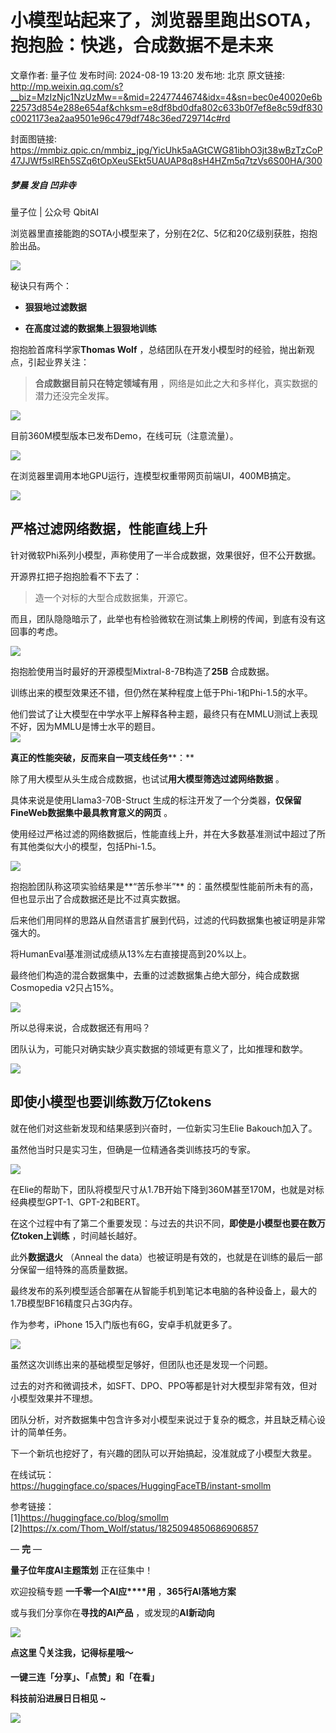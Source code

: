 # 小模型站起来了，浏览器里跑出SOTA，抱抱脸：快逃，合成数据不是未来

文章作者: 量子位
发布时间: 2024-08-19 13:20
发布地: 北京
原文链接: http://mp.weixin.qq.com/s?__biz=MzIzNjc1NzUzMw==&mid=2247744674&idx=4&sn=bec0e40020e6b22573d854e288e654af&chksm=e8df8bd0dfa802c633b0f7ef8e8c59df830c0021173ea2aa9501e96c479df748c36ed729714c#rd

封面图链接: https://mmbiz.qpic.cn/mmbiz_jpg/YicUhk5aAGtCWG81ibhO3jt38wBzTzCoP47JJWf5slREh5SZq6tOpXeuSEkt5UAUAP8q8sH4HZm5q7tzVs6S00HA/300

##### 梦晨 发自 凹非寺  
量子位 | 公众号 QbitAI

浏览器里直接能跑的SOTA小模型来了，分别在2亿、5亿和20亿级别获胜，抱抱脸出品。

![](https://mmbiz.qpic.cn/mmbiz_png/YicUhk5aAGtCWG81ibhO3jt38wBzTzCoP4l9QOc0EzyDfiaS7wVkCVEd4R2nxwpXqbqADJbsGFMIeAsUqgRheXsDw/640?wx_fmt=png&from=appmsg)

秘诀只有两个：

  * **狠狠地过滤数据**

  * **在高度过滤的数据集上狠狠地训练**

抱抱脸首席科学家**Thomas Wolf** ，总结团队在开发小模型时的经验，抛出新观点，引起业界关注：

> **合成数据目前只在特定领域有用** ，网络是如此之大和多样化，真实数据的潜力还没完全发挥。

![](https://mmbiz.qpic.cn/mmbiz_png/YicUhk5aAGtCWG81ibhO3jt38wBzTzCoP4NtmDYPBNHxiczywIKngkbUfibLzvyygysABANyibvXvs7eZiasaAT7BUJg/640?wx_fmt=png&from=appmsg)

目前360M模型版本已发布Demo，在线可玩（注意流量）。

![](https://mmbiz.qpic.cn/mmbiz_png/YicUhk5aAGtCWG81ibhO3jt38wBzTzCoP4ZPccr94Eqtia2Xtw8czibZYIAQ0HXz8sXbew0G9Dcjo0YG1hkK48A3cA/640?wx_fmt=png&from=appmsg)

在浏览器里调用本地GPU运行，连模型权重带网页前端UI，400MB搞定。

![](https://mmbiz.qpic.cn/mmbiz_png/YicUhk5aAGtCWG81ibhO3jt38wBzTzCoP48icbMKIbP6U96yvq7hgDGQKpzffT4YQxP8lgn5LdyrzMqK5tAvjxrnw/640?wx_fmt=png&from=appmsg)

## 严格过滤网络数据，性能直线上升

针对微软Phi系列小模型，声称使用了一半合成数据，效果很好，但不公开数据。

开源界扛把子抱抱脸看不下去了：

> 造一个对标的大型合成数据集，开源它。

而且，团队隐隐暗示了，此举也有检验微软在测试集上刷榜的传闻，到底有没有这回事的考虑。

![](https://mmbiz.qpic.cn/mmbiz_png/YicUhk5aAGtCWG81ibhO3jt38wBzTzCoP4icibTe6qoyheeYSo6Ukfj3eWibXaeOh2vIHSpZO0l2AfH459bnZaPLaXw/640?wx_fmt=png&from=appmsg)

抱抱脸使用当时最好的开源模型Mixtral-8-7B构造了**25B** 合成数据。

训练出来的模型效果还不错，但仍然在某种程度上低于Phi-1和Phi-1.5的水平。

他们尝试了让大模型在中学水平上解释各种主题，最终只有在MMLU测试上表现不好，因为MMLU是博士水平的题目。  
![](https://mmbiz.qpic.cn/mmbiz_png/YicUhk5aAGtCWG81ibhO3jt38wBzTzCoP4ZSGGEMx7FqRZfbxrHL1VyShC47uwjJPXHZrMAROiaCffo835B9BvX7Q/640?wx_fmt=png&from=appmsg)

**真正的性能突破，反而来自一项支线任务****：**

除了用大模型从头生成合成数据，也试试**用大模型筛选过滤网络数据** 。

具体来说是使用Llama3-70B-Struct 生成的标注开发了一个分类器，**仅保留FineWeb数据集中最具教育意义的网页** 。

使用经过严格过滤的网络数据后，性能直线上升，并在大多数基准测试中超过了所有其他类似大小的模型，包括Phi-1.5。

![](https://mmbiz.qpic.cn/mmbiz_png/YicUhk5aAGtCWG81ibhO3jt38wBzTzCoP4QYWDpn2OTP0Zhictd4WwdTYTxTB9L37cSwO1XfrlVeGoUwic6uTZibOKg/640?wx_fmt=png&from=appmsg)

抱抱脸团队称这项实验结果是**“苦乐参半”** 的：虽然模型性能前所未有的高，但也显示出了合成数据还是比不过真实数据。

后来他们用同样的思路从自然语言扩展到代码，过滤的代码数据集也被证明是非常强大的。

将HumanEval基准测试成绩从13%左右直接提高到20%以上。

最终他们构造的混合数据集中，去重的过滤数据集占绝大部分，纯合成数据Cosmopedia v2只占15%。

![](https://mmbiz.qpic.cn/mmbiz_png/YicUhk5aAGtCWG81ibhO3jt38wBzTzCoP4ldMv9TOwfwHOEVjq2BlibVI4Pic4yM5j0xJ9iawTvicXKyUKohVEDweFPg/640?wx_fmt=png&from=appmsg)

所以总得来说，合成数据还有用吗？

团队认为，可能只对确实缺少真实数据的领域更有意义了，比如推理和数学。

![](https://mmbiz.qpic.cn/mmbiz_png/YicUhk5aAGtCWG81ibhO3jt38wBzTzCoP43Tg3JHO6SXCMmp43sIDRUIG6sZVzrXZfA1X2Sv3jBBIGNrIZKT1gRg/640?wx_fmt=png&from=appmsg)

## 即使小模型也要训练数万亿tokens

就在他们对这些新发现和结果感到兴奋时，一位新实习生Elie Bakouch加入了。

虽然他当时只是实习生，但确是一位精通各类训练技巧的专家。

![](https://mmbiz.qpic.cn/mmbiz_png/YicUhk5aAGtCWG81ibhO3jt38wBzTzCoP4F83ichuRd8usbTvQX5ib3RHeWNZXGwWZSfm64PAIKSgj3wqGvDiap6Q3g/640?wx_fmt=png&from=appmsg)

在Elie的帮助下，团队将模型尺寸从1.7B开始下降到360M甚至170M，也就是对标经典模型GPT-1、GPT-2和BERT。

在这个过程中有了第二个重要发现：与过去的共识不同，**即使是小模型也要在数万亿token上训练** ，时间越长越好。

此外**数据退火** （Anneal the data）也被证明是有效的，也就是在训练的最后一部分保留一组特殊的高质量数据。

最终发布的系列模型适合部署在从智能手机到笔记本电脑的各种设备上，最大的1.7B模型BF16精度只占3G内存。

作为参考，iPhone 15入门版也有6G，安卓手机就更多了。

![](https://mmbiz.qpic.cn/mmbiz_png/YicUhk5aAGtCWG81ibhO3jt38wBzTzCoP4ZL6PSGwqYljYyBJPHiavYnHxSxI0bUPNrjHsIcy6ZuLUraRTSJVIEJw/640?wx_fmt=png&from=appmsg)

虽然这次训练出来的基础模型足够好，但团队也还是发现一个问题。

过去的对齐和微调技术，如SFT、DPO、PPO等都是针对大模型非常有效，但对小模型效果并不理想。

团队分析，对齐数据集中包含许多对小模型来说过于复杂的概念，并且缺乏精心设计的简单任务。

下一个新坑也挖好了，有兴趣的团队可以开始搞起，没准就成了小模型大救星。

在线试玩：  
https://huggingface.co/spaces/HuggingFaceTB/instant-smollm

参考链接：  
[1]https://huggingface.co/blog/smollm  
[2]https://x.com/Thom_Wolf/status/1825094850686906857

— **完** —

**量子位年度AI主题策划** 正在征集中！

欢迎投稿专题 **一千零一个AI应****用** ，**365行AI落地方案**

或与我们分享你在**寻找的AI产品** ，或发现的**AI新动向**

![](https://mmbiz.qpic.cn/mmbiz_png/YicUhk5aAGtDpTavEwUl8aOlFLGHaPnaKXJcMUeJtGXVLliac6P6XxYHIKhnz0NPUgVvlrXAvJC33ibh8aYDdyudA/640?wx_fmt=png&from=appmsg)

  

**点这里 👇关注我，记得标星哦～**

**一键三连「分享」、「点赞」和「在看」**

**科技前沿进展日日相见 ~**

![](https://mmbiz.qpic.cn/mmbiz_svg/g9RQicMD01M0tYoRQT2cMQRmPS5ZDyrrfzeksiay90KaDzlGBH61icqHxmgFKfvfXtVuwTHV740CDLAaXU1LIfZyoJEpYKcRIiaE/640?wx_fmt=svg)

